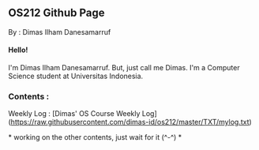 ## OS212 Github Page
By : Dimas Ilham Danesamarruf

#### Hello!
I'm Dimas Ilham Danesamarruf. But, just call me Dimas. I'm a Computer Science student at Universitas Indonesia.</p>

### Contents :

Weekly Log :
[Dimas' OS Course Weekly Log] (https://raw.githubusercontent.com/dimas-id/os212/master/TXT/mylog.txt)

\* working on the other contents, just wait for it (^-^) *
